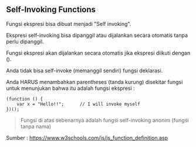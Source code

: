 ## Self-Invoking Functions

Fungsi ekspresi bisa dibuat menjadi "Self invoking".

Ekspresi self-invoking bisa dipanggil atau dijalankan secara otomatis tanpa perlu dipanggil.

Fungsi ekspresi akan dijalankan secara otomatis jika ekspresi diikuti dengan ().

Anda tidak bisa self-invoke (memanggil sendiri) fungsi deklarasi.


Anda HARUS menambahkan parentheses (tanda kurung) disekitar fungsi untuk menunjukan bahwa itu adalah fungsi ekspresi :

    (function () {
        var x = "Hello!!";      // I will invoke myself
    })();


> Fungsi di atas sebenarnya adalah fungsi self-invoking anonim (fungsi tanpa nama)

Sumber : https://www.w3schools.com/js/js_function_definition.asp
